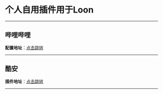 # 个人自用插件用于Loon

---
## 哔哩哔哩  
**配置地址**：[点击跳转](https://www.nsloon.com/openloon/import?plugin=https://github.com/z-jinke/loon/raw/refs/heads/main/Plugin/BiliBili)

---

## 酷安
**插件地址**：[点击跳转](https://www.nsloon.com/openloon/import?plugin=https://github.com/z-jinke/loon/raw/refs/heads/main/Plugin/Coolapk)

---
